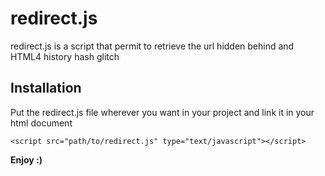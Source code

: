 redirect.js 
=========

redirect.js is a script that permit to retrieve the url hidden behind and HTML4 history hash glitch

Installation
--------------

Put the redirect.js file wherever you want in your project and link it in your html document

```
<script src="path/to/redirect.js" type="text/javascript"></script>
```


**Enjoy :)**


